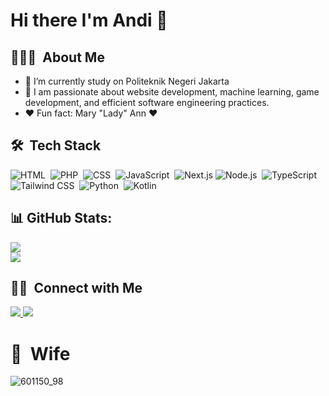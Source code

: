 # Hi there I'm Andi 👋

## 👨🏻‍💻 &nbsp;About Me
- 🔭 I’m currently study on Politeknik Negeri Jakarta
- 🌱 I am passionate about website development, machine learning, game development, and efficient software engineering practices.
- ❤️ Fun fact: Mary "Lady" Ann ❤️

## 🛠 &nbsp;Tech Stack
![HTML](https://img.shields.io/badge/HTML5-E34F26?style=for-the-badge&logo=html5&logoColor=white)&nbsp;
![PHP](https://img.shields.io/badge/PHP-777BB4?style=for-the-badge&logo=php&logoColor=white)&nbsp;
![CSS](https://img.shields.io/badge/CSS3-1572B6?style=for-the-badge&logo=css3&logoColor=white)&nbsp;
![JavaScript](https://img.shields.io/badge/JavaScript-F7DF1E?style=for-the-badge&logo=javascript&logoColor=black)&nbsp;
![Next.js](https://img.shields.io/badge/Next.js-000000?style=for-the-badge&logo=next.js&logoColor=white)
![Node.js](https://img.shields.io/badge/Node.js-339933?style=for-the-badge&logo=nodedotjs&logoColor=white)&nbsp;
![TypeScript](https://img.shields.io/badge/TypeScript-007ACC?style=for-the-badge&logo=typescript&logoColor=white)&nbsp;
![Tailwind CSS](https://img.shields.io/badge/Tailwind_CSS-38B2AC?style=for-the-badge&logo=tailwind-css&logoColor=white)&nbsp;
![Python](https://img.shields.io/badge/Python-3776AB?style=for-the-badge&logo=python&logoColor=white)&nbsp;
![Kotlin](https://img.shields.io/badge/Kotlin-0095D5?&style=for-the-badge&logo=kotlin&logoColor=white)&nbsp;

## 📊 GitHub Stats:
![](https://nirzak-streak-stats.vercel.app/?user=ARiMa8&theme=algolia&hide_border=false)<br/>
![](https://github-readme-stats.vercel.app/api/top-langs/?username=ARiMa8&theme=algolia&hide_border=false&include_all_commits=true&count_private=true&layout=compact)

## 🤝🏻 &nbsp;Connect with Me

<p align="left">
  <a href="https://www.linkedin.com/in/andi-rizki-mahesa-6658932a7/">
    <img src="https://img.shields.io/badge/Andi%20Rizki%20Mahesa-0077B5?style=for-the-badge&logo=linkedin&logoColor=white"/>
  </a>
  <a href="https://instagram.com/rzkimahesa">
    <img src="https://img.shields.io/badge/-@rzkimahesa-E4405F?style=for-the-badge&logo=Instagram&logoColor=white"/>
  </a>
</p>

# 💍 &nbsp;Wife
![601150_98](https://github.com/user-attachments/assets/0f40b0ed-0981-480b-ab15-5f4fd85658e3)

